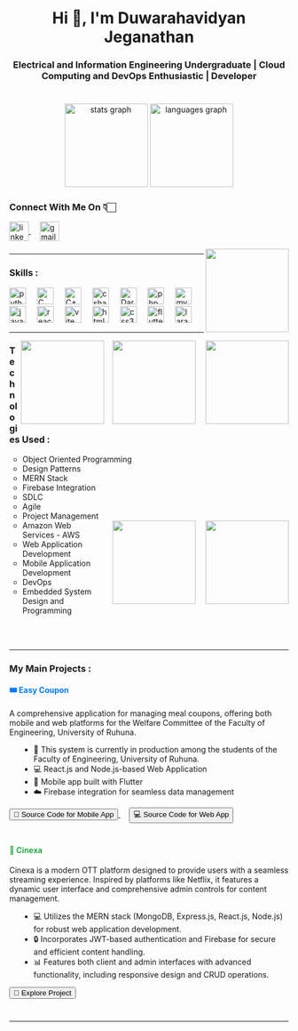 



<h1 align="center">Hi 👋, I'm Duwarahavidyan Jeganathan</h1>
<h3 align="center">Electrical and Information Engineering Undergraduate | Cloud Computing and DevOps Enthusiastic | Developer</h3>

###
<br>

<div align="center">
  <img src="https://github-readme-stats.vercel.app/api?username=JDuwarahavidyan&hide_title=false&hide_rank=false&show_icons=true&include_all_commits=true&count_private=true&disable_animations=false&theme=dracula&locale=en&hide_border=false" height="150" alt="stats graph"  />
  <img src="https://github-readme-stats.vercel.app/api/top-langs?username=JDuwarahavidyan&locale=en&hide_title=false&layout=compact&card_width=320&langs_count=5&theme=dracula&hide_border=false" height="150" alt="languages graph"  />
</div>

###



###
###

<h3 align="left">Connect With Me On 👇🏻 </h3>
<p align="left">
    <a href="https://linkedin.com/in/duwarahavidyan-jeganathan-763b6a192" target="blank">
        <img align="center" src="https://img.shields.io/static/v1?message=LinkedIn&logo=linkedin&label=&color=0077B5&logoColor=white&labelColor=&style=for-the-badge" height="35" alt="linkedin logo" />
    </a>
    <img width="12" />
    <a href="mailto:duwarahavidyan@gmail.com" target="blank">
        <img align="center" src="https://img.shields.io/static/v1?message=Gmail&logo=gmail&label=&color=D14836&logoColor=white&labelColor=&style=for-the-badge" height="35" alt="gmail logo" />
    </a>
</p>

<img align="right" height="150" src="https://www.pngmart.com/files/22/Software-Engineering-PNG-File.png"  />

###
<hr/>

<div align="left">
  <h3><b>Skills :</b></h3>
  <img src="https://cdn.jsdelivr.net/gh/devicons/devicon/icons/python/python-original.svg" height="30" alt="python logo" />
  <img width="12" />
  <img src="https://cdn.iconscout.com/icon/free/png-256/c-programming-569564.png" height="30" alt="C logo" />
  <img width="12" />
  <img src="https://cdn-icons-png.flaticon.com/512/6132/6132222.png" height="30" alt="C++ logo" />
  <img width="12" />
  <img src="https://cdn.jsdelivr.net/gh/devicons/devicon/icons/csharp/csharp-original.svg" height="30" alt="csharp logo" />
  <img width="12" />
  <img src="https://cdn-images-1.medium.com/max/1200/1*knHF_qpxdtS8h0Z8EeqowA.png" height="30" alt="Dart logo" />
  <img width="12" />
  <img src="https://cdn.jsdelivr.net/npm/@programming-languages-logos/php@0.0.0/php_256x256.png" height="30" alt="php logo" />
  <img width="12" />
  <img src="https://www.svgrepo.com/show/354099/mysql.svg" height="30" alt="mysql logo" />
  <br>
  <img src="https://cdn.jsdelivr.net/gh/devicons/devicon/icons/javascript/javascript-original.svg" height="30" alt="javascript logo" />
  <img width="12" />
  <img src="https://cdn.jsdelivr.net/gh/devicons/devicon/icons/react/react-original.svg" height="30" alt="react logo" />
  <img width="12" />
  <img src="https://upload.wikimedia.org/wikipedia/commons/f/f1/Vitejs-logo.svg" height="30" alt="vite logo" />
  <img width="12" />
  <img src="https://cdn.jsdelivr.net/gh/devicons/devicon/icons/html5/html5-original.svg" height="30" alt="html5 logo" />
  <img width="12" />
  <img src="https://cdn.jsdelivr.net/gh/devicons/devicon/icons/css3/css3-original.svg" height="30" alt="css3 logo" />
  <img width="12" />
  <img src="https://iconape.com/wp-content/files/yb/61798/png/flutter-logo.png" height="30" alt="flutter logo" />
  <img width="12" />
  <img src="https://cdn.worldvectorlogo.com/logos/laravel-2.svg" height="30" alt="laravel logo" />
</div>


<hr/>

<img align="right" height="150"  src="https://149695847.v2.pressablecdn.com/wp-content/uploads/2021/04/photo-1515879218367-8466d910aaa4-scaled.jpg"  />
<img align="right" height="150" style="margin-right: 15px; margin-left: 15px;"  src="https://bleuwire.com/wp-content/uploads/2020/02/software-development-life-cycle-sdlc.png"  />

<img align="right" height="150" src="https://learndiversified.com/wp-content/uploads/2020/07/agile-project-management-approach-1536x864.png"  />


<h3><b>Technologies Used :</b></h3>
<ul type="circle">
  <li>Object Oriented Programming</li>
  <li>Design Patterns</li>
  <li>MERN Stack</li>
  <li>Firebase Integration</li>
  <li>SDLC</li>
  <li>Agile</li>
  <li>Project Management</li>
  <img align="right" height="150" src="https://img.freepik.com/premium-vector/programmers-practice-development-software-operations-devops-concept_773186-1452.jpg?w=1060"  />
    <img align="right" height="150" style="margin-right: 15px; margin-left: 15px;"  src="https://www.creatix9.co.uk/wp-content/uploads/2020/04/Customized-IOS-Application-Development.png"  />
  <li>Amazon Web Services - AWS</li>
  <li>Web Application Development</li>
  <li>Mobile Application Development</li>

  <li>DevOps</li>
  <li>Embedded System Design and Programming </li>
</ul>

<br>
<br>

<hr/>


<h3><b>My Main Projects :</b></h3>

<div style="margin-bottom: 40px;">
  <!-- Easy Coupon Project -->
  <h4 style="color: #007BFF;">🎟️ Easy Coupon</h4>
  <p>
    A comprehensive application for managing meal coupons, offering both mobile and web platforms for the Welfare Committee of the Faculty of Engineering, University of Ruhuna.
  </p>
  <ul style="list-style-type: disc; margin-left: 20px;">
    <li>🏫 This system is currently in production among the students of the Faculty of Engineering, University of Ruhuna.</li>
    <li>💻 React.js and Node.js-based Web Application</li>
    <li>📱 Mobile app built with Flutter</li>
    <li>☁️ Firebase integration for seamless data management</li>
  </ul>
  <a href="https://github.com/JDuwarahavidyan/EasyCoupon-Mobile-New-UI" target="_blank">
    <button class="glow-on-hover" type="button">📱 Source Code for Mobile App</button>
  </a>
   <img width="12" />
  <a href="https://github.com/JDuwarahavidyan/EasyCoupon-Web-Admin" target="_blank">
    <button class="glow-on-hover" type="button">💻 Source Code for Web App</button>
  </a>
</div>



<div style="margin-bottom: 40px;">
  <!-- Cinexa -->
  <h4 style="color: #28A745;">🎥 Cinexa</h4>
  <p>
    Cinexa is a modern OTT platform designed to provide users with a seamless streaming experience. Inspired by platforms like Netflix, it features a dynamic user interface and comprehensive admin controls for content management.
  </p>
  <ul style="list-style-type: disc; margin-left: 20px;">
    <li>💻 Utilizes the MERN stack (MongoDB, Express.js, React.js, Node.js) for robust web application development.</li>
    <li>🔒 Incorporates JWT-based authentication and Firebase for secure and efficient content handling.</li>
    <li>📊 Features both client and admin interfaces with advanced functionality, including responsive design and CRUD operations.</li>
  </ul>
  <a href="https://github.com/JDuwarahavidyan/Cinexa_A_Modern_OTT_Platform-MERN" target="_blank">
    <button class="glow-on-hover" type="button">🔗 Explore Project</button>
  </a>
</div>

<hr/>
